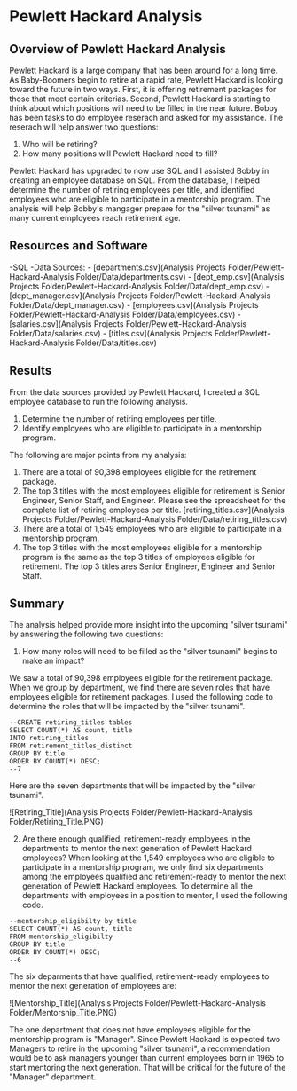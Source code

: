 # Pewlett Hackard Analysis

## Overview of Pewlett Hackard Analysis
Pewlett Hackard is a large company that has been around for a long time. As Baby-Boomers begin to retire at a rapid rate, Pewlett Hackard is looking toward the future in two ways. First, it is offering retirement packages for those that meet certain criterias. Second, Pewlett Hackard is starting to think about which positions will need to be filled in the near future. Bobby has been tasks to do employee reserach and asked for my assistance. The reserach will help answer two questions: 
1. Who will be retiring? 
2. How many positions will Pewlett Hackard need to fill? 

Pewlett Hackard has upgraded to now use SQL and I assisted Bobby in creating an employee database on SQL. From the database, I helped determine the number of retiring employees per title, and identified employees who are eligible to participate in a mentorship program. The analysis will help Bobby's mangager prepare for the "silver tsunami" as many current employees reach retirement age. 

## Resources and Software
-SQL
-Data Sources: 
    - [departments.csv](Analysis Projects Folder/Pewlett-Hackard-Analysis Folder/Data/departments.csv)
    - [dept_emp.csv](Analysis Projects Folder/Pewlett-Hackard-Analysis Folder/Data/dept_emp.csv)
    - [dept_manager.csv](Analysis Projects Folder/Pewlett-Hackard-Analysis Folder/Data/dept_manager.csv)
    - [employees.csv](Analysis Projects Folder/Pewlett-Hackard-Analysis Folder/Data/employees.csv)
    - [salaries.csv](Analysis Projects Folder/Pewlett-Hackard-Analysis Folder/Data/salaries.csv)
    - [titles.csv](Analysis Projects Folder/Pewlett-Hackard-Analysis Folder/Data/titles.csv)


## Results 
From the data sources provided by Pewlett Hackard, I created a SQL employee database to run the following analysis. 

1. Determine the number of retiring employees per title. 
2. Identify employees who are eligible to participate in a mentorship program. 

The following are major points from my analysis: 

1. There are a total of 90,398 employees eligible for the retirement package. 
2. The top 3 titles with the most employees eligible for retirement is Senior Engineer, Senior Staff, and Engineer. Please see the spreadsheet for the complete list of retiring employees per title. [retiring_titles.csv](Analysis Projects Folder/Pewlett-Hackard-Analysis Folder/Data/retiring_titles.csv)
3. There are a total of 1,549 employees who are eligible to participate in a mentorship program. 
4. The top 3 titles with the most employees eligible for a mentorship program is the same as the top 3 titles of employees eligible for retirement. The top 3 titles ares Senior Engineer, Engineer and Senior Staff.

## Summary  
The analysis helped provide more insight into the upcoming "silver tsunami" by answering the following two questions: 

1. How many roles will need to be filled as the "silver tsunami" begins to make an impact? 

We saw a total of 90,398 employees eligible for the retirement package. When we group by department, we find there are seven roles that have employees eligible for retirement packages. I used the following code to determine the roles that will be impacted by the "silver tsunami". 

```
--CREATE retiring_titles tables 
SELECT COUNT(*) AS count, title
INTO retiring_titles
FROM retirement_titles_distinct
GROUP BY title
ORDER BY COUNT(*) DESC; 
--7
```

Here are the seven departments that will be impacted by the "silver tsunami". 

![Retiring_Title](Analysis Projects Folder/Pewlett-Hackard-Analysis Folder/Retiring_Title.PNG)

2. Are there enough qualified, retirement-ready employees in the departments to mentor the next generation of Pewlett Hackard employees? 
When looking at the 1,549 employees who are eligible to participate in a mentorship program, we only find six departments among the employees qualified and retirement-ready to mentor the next generation of Pewlett Hackard employees. To determine all the departments with employees in a position to mentor, I used the following code. 

```
--mentorship_eligibilty by title
SELECT COUNT(*) AS count, title
FROM mentorship_eligibilty
GROUP BY title
ORDER BY COUNT(*) DESC; 
--6
```

The six deparments that have qualified, retirement-ready employees to mentor the next generation of employees are: 

![Mentorship_Title](Analysis Projects Folder/Pewlett-Hackard-Analysis Folder/Mentorship_Title.PNG)


The one department that does not have employees eligible for the mentorship program is "Manager". Since Pewlett Hackard is expected two Managers to retire in the upcoming "silver tsunami", a recommendation would be to ask managers younger than current employees born in 1965 to start mentoring the next generation. That will be critical for the future of the "Manager" department. 

